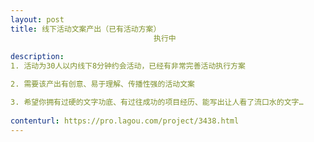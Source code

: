 ```yaml
---                
layout: post       
title: 线下活动文案产出（已有活动方案）
                                执行中
           
description: 
1. 活动为30人以内线下8分钟约会活动，已经有非常完善活动执行方案

2. 需要该产出有创意、易于理解、传播性强的活动文案

3. 希望你拥有过硬的文字功底、有过往成功的项目经历、能写出让人看了流口水的文字…
     
contenturl: https://pro.lagou.com/project/3438.html      
---                 
```

